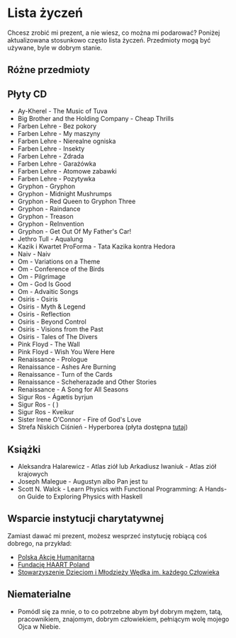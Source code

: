 # Lista życzeń

Chcesz zrobić mi prezent, a nie wiesz, co można mi podarować? Poniżej aktualizowana stosunkowo często lista życzeń. Przedmioty mogą być używane, byle w dobrym stanie.

## Różne przedmioty

<!-- - suszarka do ziół -->

## Płyty CD

- Ay-Kherel - The Music of Tuva
- Big Brother and the Holding Company - Cheap Thrills
- Farben Lehre - Bez pokory
- Farben Lehre - My maszyny
- Farben Lehre - Nierealne ogniska
- Farben Lehre - Insekty
- Farben Lehre - Zdrada
- Farben Lehre - Garażówka
- Farben Lehre - Atomowe zabawki
- Farben Lehre - Pozytywka
- Gryphon - Gryphon
- Gryphon - Midnight Mushrumps
- Gryphon - Red Queen to Gryphon Three
- Gryphon - Raindance
- Gryphon - Treason
- Gryphon - ReInvention
- Gryphon - Get Out Of My Father's  Car!
- Jethro Tull - Aqualung
- Kazik i Kwartet ProForma - Tata Kazika kontra Hedora
- Naiv - Naiv
- Om - Variations on a Theme
- Om - Conference of the Birds
- Om - Pilgrimage
- Om - God Is Good
- Om - Advaitic Songs
- Osiris - Osiris
- Osiris - Myth & Legend 
- Osiris - Reflection
- Osiris - Beyond Control
- Osiris - Visions from the Past
- Osiris - Tales of The Divers
- Pink Floyd - The Wall
- Pink Floyd - Wish You Were Here
- Renaissance - Prologue
- Renaissance - Ashes Are Burning
- Renaissance - Turn of the Cards
- Renaissance - Scheherazade and Other Stories
- Renaissance - A Song for All Seasons
- Sigur Ros - Ágætis byrjun
- Sigur Ros - ( )
- Sigur Ros - Kveikur
- Sister Irene O'Connor - Fire of God's Love
- Strefa Niskich Ciśnień - Hyperborea (płyta dostępna [tutaj](https://rawick8.wixsite.com/strojownia/kopia-galeria-1))

## Książki

- Aleksandra Halarewicz - Atlas ziół lub Arkadiusz Iwaniuk - Atlas ziół krajowych
- Joseph Malegue - Augustyn albo Pan jest tu
- Scott N. Walck - Learn Physics with Functional Programming: A Hands-on Guide to Exploring Physics with Haskell

## Wsparcie instytucji charytatywnej

Zamiast dawać mi prezent, możesz wesprzeć instytucję robiącą coś dobrego, na przykład:

- [Polską Akcję Humanitarną](https://pah.org.pl)
- [Fundację HAART Poland](https://haartpoland.org)
- [Stowarzyszenie Dzieciom i Młodzieży Wędka im. każdego Człowieka](https://wedka.org/)

## Niematerialne

- Pomódl się za mnie, o to co potrzebne abym był dobrym mężem, tatą, pracownikiem, znajomym, dobrym człowiekiem, pełniącym wolę mojego Ojca w Niebie.
